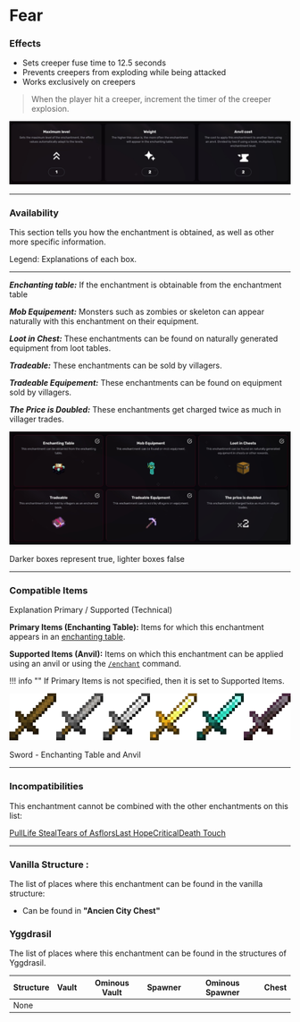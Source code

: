 # Fear
### Effects
*   Sets creeper fuse time to 12.5 seconds
*   Prevents creepers from exploding while being attacked
*   Works exclusively on creepers

> When the player hit a creeper, increment the timer of the creeper explosion.

![](/images/voxel/enchantment/weapon-enchantment/image_1756618469809_450.png)

* * *

### Availability

This section tells you how the enchantment is obtained, as well as other more specific information.

Legend: Explanations of each box.[](#legend-explanations-of-each-box)

* * *

_**Enchanting table:**_ If the enchantment is obtainable from the enchantment table

_**Mob Equipement:**_ Monsters such as zombies or skeleton can appear naturally with this enchantment on their equipment.

_**Loot in Chest:**_ These enchantments can be found on naturally generated equipment from loot tables.

_**Tradeable:**_ These enchantments can be sold by villagers.

_**Tradeable Equipement:**_ These enchantments can be found on equipment sold by villagers.

_**The Price is Doubled:**_ These enchantments get charged twice as much in villager trades.

![](/images/voxel/enchantment/weapon-enchantment/image_1756618469809_234.png)

Darker boxes represent true, lighter boxes false

* * *

### Compatible Items
Explanation Primary / Supported (Technical)[](#explanation-primary-supported-technical)

**Primary Items (Enchanting Table):** Items for which this enchantment appears in an [enchanting table](https://minecraft.wiki/w/Enchanting_table).

**Supported Items (Anvil):** Items on which this enchantment can be applied using an anvil or using the [`/enchant`](https://minecraft.wiki/w/Commands/enchant) command.

!!! info ""
    If Primary Items is not specified, then it is set to Supported Items.

![](/images/voxel/enchantment/weapon-enchantment/image_1756618469809_710.png)

Sword - Enchanting Table and Anvil

* * *

### Incompatibilities

This enchantment cannot be combined with the other enchantments on this list:

[Pull](/voxel/enchantment/weapon-enchantment/pull)[Life Steal](/voxel/enchantment/weapon-enchantment/life-steal)[Tears of Asflors](/voxel/enchantment/weapon-enchantment/tears-of-asflors)[Last Hope](/voxel/enchantment/weapon-enchantment/last-hope)[Critical](/voxel/enchantment/weapon-enchantment/critical)[Death Touch](/voxel/enchantment/weapon-enchantment/death-touch)

* * *

### Vanilla Structure :

The list of places where this enchantment can be found in the vanilla structure:

*   Can be found in **"Ancien City Chest"**
### Yggdrasil

The list of places where this enchantment can be found in the structures of Yggdrasil.

| Structure | Vault | Ominous Vault | Spawner | Ominous Spawner | Chest |
| --- | --- | --- | --- | --- | --- |
| None |  |  |  |  |  |